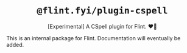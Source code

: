 <h1 align="center"><code>@flint.fyi/plugin-cspell</code></h1>

<p align="center">
	[Experimental] A CSpell plugin for Flint.
	❤️‍🔥
</p>

This is an internal package for Flint.
Documentation will eventually be added.
